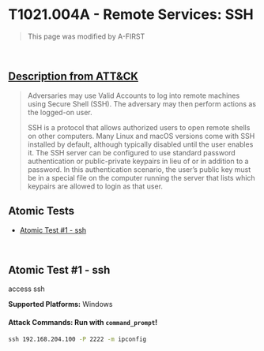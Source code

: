 # T1021.004A - Remote Services: SSH
<blockquote>
This page was modified by A-FIRST
</blockquote>
<br/>

## [Description from ATT&CK](https://attack.mitre.org/techniques/T1021/002)
<blockquote>Adversaries may use Valid Accounts to log into remote machines using Secure Shell (SSH). The adversary may then perform actions as the logged-on user.

SSH is a protocol that allows authorized users to open remote shells on other computers. Many Linux and macOS versions come with SSH installed by default, although typically disabled until the user enables it. The SSH server can be configured to use standard password authentication or public-private keypairs in lieu of or in addition to a password. In this authentication scenario, the user’s public key must be in a special file on the computer running the server that lists which keypairs are allowed to login as that user.</blockquote>

## Atomic Tests

- [Atomic Test #1 - ssh](#atomic-test-1---ssh)

<br/>

## Atomic Test #1 - ssh
access ssh

**Supported Platforms:** Windows

#### Attack Commands: Run with `command_prompt`! 


```cmd
ssh 192.168.204.100 -P 2222 -m ipconfig
```


<br/>
